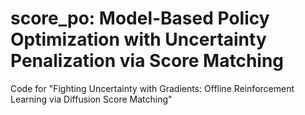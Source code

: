 # score_po: Model-Based Policy Optimization with Uncertainty Penalization via Score Matching

Code for "Fighting Uncertainty with Gradients: Offline Reinforcement Learning via Diffusion Score Matching"

